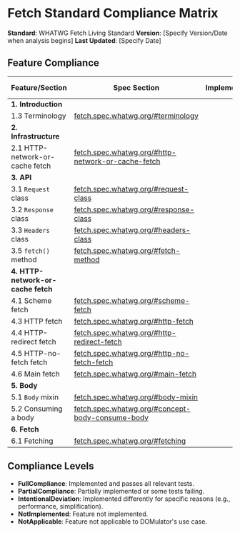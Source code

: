 # Fetch Standard Compliance Matrix

**Standard**: WHATWG Fetch Living Standard
**Version**: [Specify Version/Date when analysis begins]
**Last Updated**: [Specify Date]

## Feature Compliance

| Feature/Section | Spec Section | Implemented | Compliance Level | Test Coverage | Notes |
|---|---|---|---|---|---|
| **1. Introduction** |  |  |  |  |  |
| 1.3 Terminology | [fetch.spec.whatwg.org/#terminology](https://fetch.spec.whatwg.org/#terminology) |  |  |  |  |
| **2. Infrastructure** |  |  |  |  |  |
| 2.1 HTTP-network-or-cache fetch | [fetch.spec.whatwg.org/#http-network-or-cache-fetch](https://fetch.spec.whatwg.org/#http-network-or-cache-fetch) |  |  |  |  |
| **3. API** |  |  |  |  |  |
| 3.1 `Request` class | [fetch.spec.whatwg.org/#request-class](https://fetch.spec.whatwg.org/#request-class) |  |  |  |  |
| 3.2 `Response` class | [fetch.spec.whatwg.org/#response-class](https://fetch.spec.whatwg.org/#response-class) |  |  |  |  |
| 3.3 `Headers` class | [fetch.spec.whatwg.org/#headers-class](https://fetch.spec.whatwg.org/#headers-class) |  |  |  |  |
| 3.5 `fetch()` method | [fetch.spec.whatwg.org/#fetch-method](https://fetch.spec.whatwg.org/#fetch-method) |  |  |  |  |
| **4. HTTP-network-or-cache fetch** |  |  |  |  |  |
| 4.1 Scheme fetch | [fetch.spec.whatwg.org/#scheme-fetch](https://fetch.spec.whatwg.org/#scheme-fetch) |  |  |  |  |
| 4.3 HTTP fetch | [fetch.spec.whatwg.org/#http-fetch](https://fetch.spec.whatwg.org/#http-fetch) |  |  |  |  |
| 4.4 HTTP-redirect fetch | [fetch.spec.whatwg.org/#http-redirect-fetch](https://fetch.spec.whatwg.org/#http-redirect-fetch) |  |  |  |  |
| 4.5 HTTP-no-fetch fetch | [fetch.spec.whatwg.org/#http-no-fetch-fetch](https://fetch.spec.whatwg.org/#http-no-fetch-fetch) |  |  |  |  |
| 4.6 Main fetch | [fetch.spec.whatwg.org/#main-fetch](https://fetch.spec.whatwg.org/#main-fetch) |  |  |  |  |
| **5. Body** |  |  |  |  |  |
| 5.1 `Body` mixin | [fetch.spec.whatwg.org/#body-mixin](https://fetch.spec.whatwg.org/#body-mixin) |  |  |  |  |
| 5.2 Consuming a body | [fetch.spec.whatwg.org/#concept-body-consume-body](https://fetch.spec.whatwg.org/#concept-body-consume-body) |  |  |  |  |
| **6. Fetch** |  |  |  |  |  |
| 6.1 Fetching | [fetch.spec.whatwg.org/#fetching](https://fetch.spec.whatwg.org/#fetching) |  |  |  |  |

## Compliance Levels
- **FullCompliance**: Implemented and passes all relevant tests.
- **PartialCompliance**: Partially implemented or some tests failing.
- **IntentionalDeviation**: Implemented differently for specific reasons (e.g., performance, simplification).
- **NotImplemented**: Feature not implemented.
- **NotApplicable**: Feature not applicable to DOMulator's use case.
